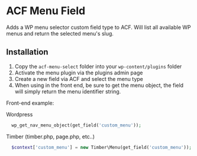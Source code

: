 # ACF Menu Field

Adds a WP menu selector custom field type to ACF. Will list all available WP menus and return the selected menu's slug.

## Installation

1. Copy the `acf-menu-select` folder into your `wp-content/plugins` folder
2. Activate the menu plugin via the plugins admin page
3. Create a new field via ACF and select the menu type
4. When using in the front end, be sure to get the menu object, the field will simply return the menu identifier string.

Front-end example:

Wordpress

```php
  wp_get_nav_menu_object(get_field('custom_menu'));
```

Timber (timber.php, page.php, etc..)

```php
  $context['custom_menu'] = new Timber\Menu(get_field('custom_menu'));
```
